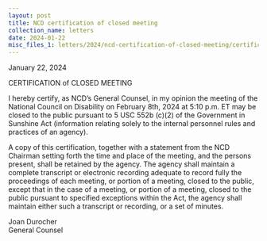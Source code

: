```yaml
---
layout: post
title: NCD certification of closed meeting
collection_name: letters
date: 2024-01-22
misc_files_1: letters/2024/ncd-certification-of-closed-meeting/certification-of-closed-meeting-sunshine-act-2024.pdf
---
```

January 22, 2024

CERTIFICATION of CLOSED MEETING

I hereby certify, as NCD’s General Counsel, in my opinion the meeting of the National Council on Disability on February 8th, 2024 at 5:10 p.m. ET may be closed to the public pursuant to 5 USC 552b (c)(2) of the Government in Sunshine Act (information relating solely to the internal personnel rules and practices of an agency).

A copy of this certification, together with a statement from the NCD Chairman setting forth the time and place of the meeting, and the persons present, shall be retained by the agency. The agency shall maintain a complete transcript or electronic recording adequate to record fully the proceedings of each meeting, or portion of a meeting, closed to the public, except that in the case of a meeting, or portion of a meeting, closed to the public pursuant to specified exceptions within the Act, the agency shall maintain either such a transcript or recording, or a set of minutes.

Joan Durocher\
General Counsel
